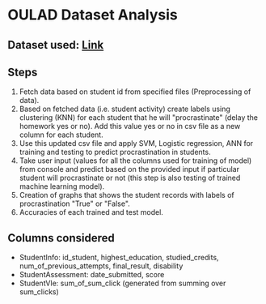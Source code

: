 # OULAD Dataset Analysis

## Dataset used: [Link](https://archive.ics.uci.edu/ml/machine-learning-databases/00349/OULAD.zip)

## Steps
1. Fetch data based on student id from specified files (Preprocessing of data). 
2. Based on fetched data (i.e. student activity) create labels using clustering (KNN) for each student that he will "procrastinate" (delay the homework yes or no). Add this value yes or no in csv file as a new column for each student.
3. Use this updated csv file and apply SVM, Logistic regression, ANN for training and testing to predict procrastination in students.
4. Take user input (values for all the columns used for training of model) from console and predict based on the provided input if particular student will procrastinate or not (this step is also testing of trained machine learning model).
5. Creation of graphs that shows the student records with labels of procrastination "True" or "False".
6. Accuracies of each trained and test model.

## Columns considered
- StudentInfo: id_student, highest_education, studied_credits, num_of_previous_attempts, final_result, disability
- StudentAssessment: date_submitted, score
- StudentVle: sum_of_sum_click (generated from summing over sum_clicks)